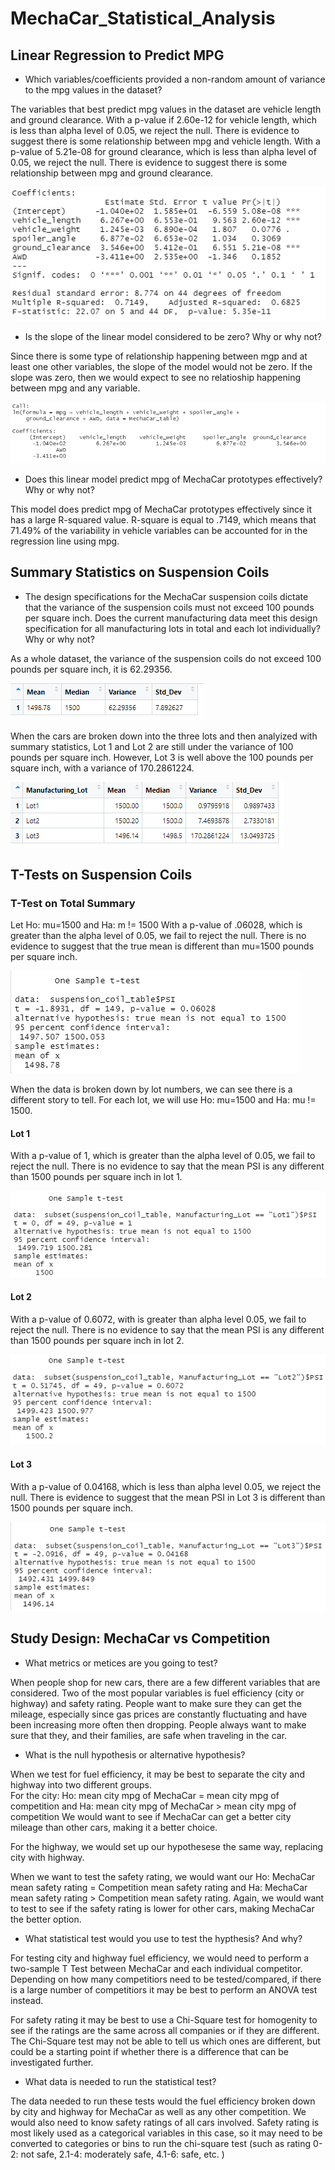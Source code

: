 # MechaCar_Statistical_Analysis

## Linear Regression to Predict MPG

- Which variables/coefficients provided a non-random amount of variance to the mpg values in the dataset?

The variables that best predict mpg values in the dataset are vehicle length and ground clearance.  With a p-value if 2.60e-12 for vehicle length, which is less than alpha level of 0.05, we reject the null.  There is evidence to suggest there is some relationship between mpg and vehicle length.  With a p-value of 5.21e-08 for ground clearance, which is less than alpha level of 0.05, we reject the null.  There is evidence to suggest there is some relationship between mpg and ground clearance.  

![linear analysis photo](deliverable_1.png)

- Is the slope of the linear model considered to be zero? Why or why not?

Since there is some type of relationship happening between mgp and at least one other variables, the slope of the  model would not be zero.  If the slope was zero, then we would expect to see no relatioship happening between mpg and any variable.  

![slopes](deliverable_1_slopes.png)

- Does this linear model predict mpg of MechaCar prototypes effectively? Why or why not?

This model does predict mpg of MechaCar prototypes effectively since it has a large R-squared value.  R-square is equal to .7149, which means that 71.49% of the variability in vehicle variables can be accounted for in the regression line using mpg.  


## Summary Statistics on Suspension Coils

- The design specifications for the MechaCar suspension coils dictate that the variance of the suspension coils must not exceed 100 pounds per square inch. Does the current manufacturing data meet this design specification for all manufacturing lots in total and each lot individually? Why or why not?

As a whole dataset, the variance of the suspension coils do not exceed 100 pounds per square inch, it is 62.29356. 

![total summary](deliverable_2_total_summary.png)

When the cars are broken down into the three lots and then analyized with summary statistics, Lot 1 and Lot 2 are still under the variance of 100 pounds per square inch.  However, Lot 3 is well above the 100 pounds per square inch, with a variance of 170.2861224.  

![lot summary](deliverable_2_lot_summary.png)

## T-Tests on Suspension Coils

### T-Test on Total Summary

Let Ho: mu=1500  and Ha: m != 1500
With a p-value of .06028, which is greater than the alpha level of 0.05, we fail to reject the null.  There is no evidence to suggest that the true mean is different than mu=1500 pounds per square inch.  

![one sample t test](deliverable_3_1st_test.png)

When the data is broken down by lot numbers, we can see there is a different story to tell.  For each lot, we will use Ho: mu=1500 and Ha: mu != 1500.

#### Lot 1

With a p-value of 1, which is greater than the alpha level of 0.05, we fail to reject the null.  There is no evidence to say that the mean PSI is any different than 1500 pounds per square inch in lot 1.  

![Lot 1 test test](deliverable_3_ttest_lot1.png)

#### Lot 2

With a p-value of 0.6072, with is greater than alpha level 0.05, we fail to reject the null.  There is no evidence to say that the mean PSI is any different than 1500 pounds per square inch in lot 2.  

![lot 2 t test](deliverable_3_ttest_lot2.png)

#### Lot 3

With a p-value of 0.04168, which is less than alpha level 0.05, we reject the null.  There is evidence to suggest that the mean PSI in Lot 3 is different than 1500 pounds per square inch.  

![lot 3 t test](deliverable_3_ttest_lot3.png)


## Study Design: MechaCar vs Competition

- What metrics or metices are you going to test?

When people shop for new cars, there are a few different variables that are considered.  Two of the most popular variables is fuel efficiency (city or highway) and safety rating.  People want to make sure they can get the mileage, especially since gas prices are constantly fluctuating and have been increasing more often then dropping.  People always want to make sure that they, and their families, are safe when traveling in the car.  


- What is the null hypothesis or alternative hypothesis?

When we test for fuel efficiency, it may be best to separate the city and highway into two different groups.  
For the city: Ho: mean city mpg of MechaCar = mean city mpg of competition   and Ha: mean city mpg of MechaCar > mean city mpg of competition   We would want to see if MechaCar can get a better city mileage than other cars, making it a better choice.

For the highway, we would set up our hypothesese the same way, replacing city with highway.  

When we want to test the safety rating, we would want our Ho: MechaCar mean safety rating = Competition mean safety rating   and Ha: MechaCar mean safety rating > Competition mean safety rating.  Again, we would want to test to see if the safety rating is lower for other cars, making MechaCar the better option.  

- What statistical test would you use to test the hypthesis? And why?

For testing city and highway fuel efficiency, we would need to perform a two-sample T Test between MechaCar and each individual competitor.  Depending on how many competitiors need to be tested/compared, if there is a large number of competitiors it may be best to perform an ANOVA test instead.  

For safety rating it may be best to use a Chi-Square test for homogenity to see if the ratings are the same across all companies or if they are different.  The Chi-Square test may not be able to tell us which ones are different, but could be a starting point if whether there is a difference that can be investigated further.  


- What data is needed to run the statistical test?

The data needed to run these tests would the fuel efficiency broken down by city and highway for MechaCar as well as any other competition.  We would also need to know safety ratings of all cars involved.  Safety rating is most likely used as a categorical variables in this case, so it may need to be converted to categories or bins to run the chi-square test (such as rating 0-2: not safe, 2.1-4: moderately safe, 4.1-6: safe, etc. )


